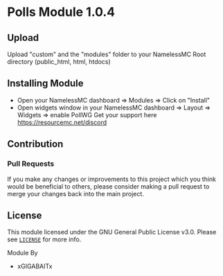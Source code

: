 # Polls Module 1.0.4
## Upload
Upload "custom" and the "modules" folder to your NamelessMC Root directory (public_html, html, htdocs)

## Installing Module
- Open your NamelessMC dashboard => Modules => Click on "Install"
- Open widgets window in your NamelessMC dashboard => Layout => Widgets => enable PollWG
Get your support here https://resourcemc.net/discord

## Contribution
### Pull Requests
If you make any changes or improvements to this project which you think would be beneficial to others, please consider making a pull request to merge your changes back into the main project.

## License
This module licensed under the GNU General Public License v3.0. Please see  [`LICENSE`](https://github.com/GIGABAIT-Official/Poll/blob/main/LICENSE) for more info.

Module By
- xGIGABAITx
